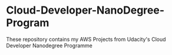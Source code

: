 # Cloud-Developer-NanoDegree-Program
These repository contains my AWS Projects from Udacity's Cloud Developer Nanodegree Programme
